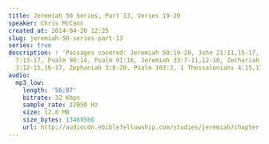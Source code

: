```yaml
---
title: Jeremiah 50 Series, Part 13, Verses 19-20
speaker: Chris McCann
created_at: 2014-04-20 12:25
slug: jeremiah-50-series-part-13
series: true
description: ! 'Passages covered: Jeremiah 50:19-20, John 21:11,15-17, Revelation
  7:13-17, Psalm 90:14, Psalm 91:16, Jeremiah 33:7-11,12-16, Zechariah 14:16,21, Joel
  3:12-15,16-17, Zephaniah 3:8-20, Psalm 103:3, 1 Thessalonians 4:15,17.'
audio:
  mp3_low:
    length: '56:07'
    bitrate: 32 Kbps
    sample_rate: 22050 Hz
    size: 12.8 MB
    size_bytes: 13469566
    url: http://audiocdn.ebiblefellowship.com/studies/jeremiah/chapter-50/2014.04.20_McCann_-_Jeremiah_50_Series_Part_13.mp3
---
```

